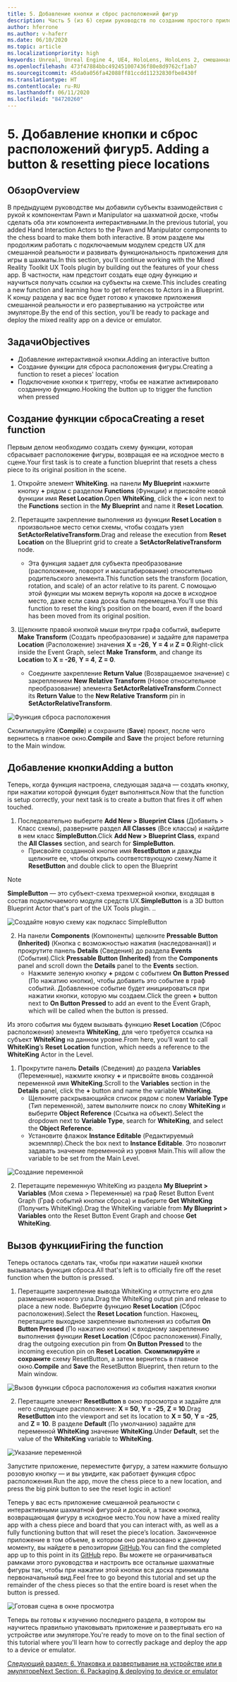 ```yaml
---
title: 5. Добавление кнопки и сброс расположений фигур
description: Часть 5 (из 6) серии руководств по созданию простого приложения для игры в шахматы с помощью Unreal Engine 4 и подключаемого модуля средств UX из набора средств для смешанной реальности
author: hferrone
ms.author: v-haferr
ms.date: 06/10/2020
ms.topic: article
ms.localizationpriority: high
keywords: Unreal, Unreal Engine 4, UE4, HoloLens, HoloLens 2, смешанная реальность, учебник, начало работы, MRTK, UXT, средства разработки пользовательского интерфейса, средства UX, документация
ms.openlocfilehash: 473f47884bbc492451007436f80e8d9762cf1ab7
ms.sourcegitcommit: 45da0a056fa42088ff81ccdd11232830fbe8430f
ms.translationtype: HT
ms.contentlocale: ru-RU
ms.lasthandoff: 06/11/2020
ms.locfileid: "84720260"
---
```

# <a name="5-adding-a-button--resetting-piece-locations"></a><span data-ttu-id="97ba6-104">5. Добавление кнопки и сброс расположений фигур</span><span class="sxs-lookup"><span data-stu-id="97ba6-104">5. Adding a button & resetting piece locations</span></span>


## <a name="overview"></a><span data-ttu-id="97ba6-105">Обзор</span><span class="sxs-lookup"><span data-stu-id="97ba6-105">Overview</span></span>

<span data-ttu-id="97ba6-106">В предыдущем руководстве мы добавили субъекты взаимодействия с рукой к компонентам Pawn и Manipulator на шахматной доске, чтобы сделать оба эти компонента интерактивными.</span><span class="sxs-lookup"><span data-stu-id="97ba6-106">In the previous tutorial, you added Hand Interaction Actors to the Pawn and Manipulator components to the chess board to make them both interactive.</span></span> <span data-ttu-id="97ba6-107">В этом разделе мы продолжим работать с подключаемым модулем средств UX для смешанной реальности и развивать функциональность приложения для игры в шахматы.</span><span class="sxs-lookup"><span data-stu-id="97ba6-107">In this section, you'll continue working with the Mixed Reality Toolkit UX Tools plugin by building out the features of your chess app.</span></span> <span data-ttu-id="97ba6-108">В частности, нам предстоит создать еще одну функцию и научиться получать ссылки на субъекты на схеме.</span><span class="sxs-lookup"><span data-stu-id="97ba6-108">This includes creating a new function and learning how to get references to Actors in a Blueprint.</span></span> <span data-ttu-id="97ba6-109">К концу раздела у вас все будет готово к упаковке приложения смешанной реальности и его развертыванию на устройстве или эмуляторе.</span><span class="sxs-lookup"><span data-stu-id="97ba6-109">By the end of this section, you'll be ready to package and deploy the mixed reality app on a device or emulator.</span></span>

## <a name="objectives"></a><span data-ttu-id="97ba6-110">Задачи</span><span class="sxs-lookup"><span data-stu-id="97ba6-110">Objectives</span></span>

* <span data-ttu-id="97ba6-111">Добавление интерактивной кнопки.</span><span class="sxs-lookup"><span data-stu-id="97ba6-111">Adding an interactive button</span></span>
* <span data-ttu-id="97ba6-112">Создание функции для сброса расположения фигуры.</span><span class="sxs-lookup"><span data-stu-id="97ba6-112">Creating a function to reset a pieces' location</span></span>
* <span data-ttu-id="97ba6-113">Подключение кнопки к триггеру, чтобы ее нажатие активировало созданную функцию.</span><span class="sxs-lookup"><span data-stu-id="97ba6-113">Hooking the button up to trigger the function when pressed</span></span>

## <a name="creating-a-reset-function"></a><span data-ttu-id="97ba6-114">Создание функции сброса</span><span class="sxs-lookup"><span data-stu-id="97ba6-114">Creating a reset function</span></span>
<span data-ttu-id="97ba6-115">Первым делом необходимо создать схему функции, которая сбрасывает расположение фигуры, возвращая ее на исходное место в сцене.</span><span class="sxs-lookup"><span data-stu-id="97ba6-115">Your first task is to create a function blueprint that resets a chess piece to its original position in the scene.</span></span> 

1.  <span data-ttu-id="97ba6-116">Откройте элемент **WhiteKing**. на панели **My Blueprint** нажмите кнопку **+** рядом с разделом **Functions** (Функции) и присвойте новой функции имя **Reset Location**.</span><span class="sxs-lookup"><span data-stu-id="97ba6-116">Open **WhiteKing**, click the **+** icon next to the **Functions** section in the **My Blueprint** and name it **Reset Location**.</span></span> 

2.  <span data-ttu-id="97ba6-117">Перетащите закрепление выполнения из функции **Reset Location** в произвольное место сетки схемы, чтобы создать узел **SetActorRelativeTransform**.</span><span class="sxs-lookup"><span data-stu-id="97ba6-117">Drag and release the execution from **Reset Location** on the Blueprint grid to create a **SetActorRelativeTransform** node.</span></span> 
    * <span data-ttu-id="97ba6-118">Эта функция задает для субъекта преобразование (расположение, поворот и масштабирование) относительно родительского элемента.</span><span class="sxs-lookup"><span data-stu-id="97ba6-118">This function sets the transform (location, rotation, and scale) of an actor relative to its parent.</span></span> <span data-ttu-id="97ba6-119">С помощью этой функции мы можем вернуть короля на доске в исходное место, даже если сама доска была перемещена.</span><span class="sxs-lookup"><span data-stu-id="97ba6-119">You’ll use this function to reset the king’s position on the board, even if the board has been moved from its original position.</span></span> 
    
3. <span data-ttu-id="97ba6-120">Щелкните правой кнопкой мыши внутри графа событий, выберите **Make Transform** (Создать преобразование) и задайте для параметра **Location** (Расположение) значения **X = -26**, **Y = 4** и **Z = 0**.</span><span class="sxs-lookup"><span data-stu-id="97ba6-120">Right-click inside the Event Graph, select **Make Transform**, and change its **Location** to **X = -26**, **Y = 4**, **Z = 0**.</span></span>
    * <span data-ttu-id="97ba6-121">Соедините закрепление **Return Value** (Возвращаемое значение) с закреплением **New Relative Transform** (Новое относительное преобразование) элемента **SetActorRelativeTransform**.</span><span class="sxs-lookup"><span data-stu-id="97ba6-121">Connect its **Return Value** to the **New Relative Transform** pin in **SetActorRelativeTransform**.</span></span> 

![Функция сброса расположения](images/unreal-uxt/5-function.PNG)

<span data-ttu-id="97ba6-123">Скомпилируйте (**Compile**) и сохраните (**Save**) проект, после чего вернитесь в главное окно.</span><span class="sxs-lookup"><span data-stu-id="97ba6-123">**Compile** and **Save** the project before returning to the Main window.</span></span> 


## <a name="adding-a-button"></a><span data-ttu-id="97ba6-124">Добавление кнопки</span><span class="sxs-lookup"><span data-stu-id="97ba6-124">Adding a button</span></span>
<span data-ttu-id="97ba6-125">Теперь, когда функция настроена, следующая задача — создать кнопку, при нажатии которой функция будет выполняться.</span><span class="sxs-lookup"><span data-stu-id="97ba6-125">Now that the function is setup correctly, your next task is to create a button that fires it off when touched.</span></span> 

1.  <span data-ttu-id="97ba6-126">Последовательно выберите **Add New > Blueprint Class** (Добавить > Класс схемы), разверните раздел **All Classes** (Все классы) и найдите в нем класс **SimpleButton**.</span><span class="sxs-lookup"><span data-stu-id="97ba6-126">Click **Add New > Blueprint Class**, expand the **All Classes** section, and search for **SimpleButton**.</span></span> 
    * <span data-ttu-id="97ba6-127">Присвойте созданной кнопке имя **ResetButton** и дважды щелкните ее, чтобы открыть соответствующую схему.</span><span class="sxs-lookup"><span data-stu-id="97ba6-127">Name it **ResetButton** and double click to open the Blueprint</span></span>

> [!NOTE]
> <span data-ttu-id="97ba6-128">**SimpleButton** — это субъект-схема трехмерной кнопки, входящая в состав подключаемого модуля средств UX.</span><span class="sxs-lookup"><span data-stu-id="97ba6-128">**SimpleButton** is a 3D button Blueprint Actor that's part of the UX Tools plugin.</span></span> <span data-ttu-id="97ba6-129">.</span><span class="sxs-lookup"><span data-stu-id="97ba6-129">.</span></span> 

![Создайте новую схему как подкласс SimpleButton](images/unreal-uxt/5-subclass.PNG)

2. <span data-ttu-id="97ba6-131">На панели **Components** (Компоненты) щелкните **Pressable Button (Inherited)** (Кнопка с возможностью нажатия (наследованная)) и прокрутите панель **Details** (Сведения) до раздела **Events** (События).</span><span class="sxs-lookup"><span data-stu-id="97ba6-131">Click **Pressable Button (Inherited)** from the **Components** panel and scroll down the **Details** panel to the **Events** section.</span></span> 
    * <span data-ttu-id="97ba6-132">Нажмите зеленую кнопку **+** рядом с событием **On Button Pressed** (По нажатию кнопки), чтобы добавить это событие в граф событий. Добавленное событие будет инициироваться при нажатии кнопки, которую мы создаем.</span><span class="sxs-lookup"><span data-stu-id="97ba6-132">Click the green **+** button next to **On Button Pressed** to add an event to the Event Graph, which will be called when the button is pressed.</span></span> 
    
<span data-ttu-id="97ba6-133">Из этого события мы будем вызывать функцию **Reset Location** (Сброс расположения) элемента **WhiteKing**, для чего требуется ссылка на субъект **WhiteKing** на данном уровне.</span><span class="sxs-lookup"><span data-stu-id="97ba6-133">From here, you’ll want to call **WhiteKing**’s **Reset Location** function, which needs a reference to the **WhiteKing** Actor in the Level.</span></span> 

1.  <span data-ttu-id="97ba6-134">Прокрутите панель **Details** (Сведения) до раздела **Variables** (Переменные), нажмите кнопку **+** и присвойте вновь созданной переменной имя **WhiteKing**.</span><span class="sxs-lookup"><span data-stu-id="97ba6-134">Scroll to the **Variables** section in the **Details** panel, click the **+** button and name the variable **WhiteKing**.</span></span> 
    * <span data-ttu-id="97ba6-135">Щелкните раскрывающийся список рядом с полем **Variable Type** (Тип переменной), затем выполните поиск по слову **WhiteKing** и выберите **Object Reference** (Ссылка на объект).</span><span class="sxs-lookup"><span data-stu-id="97ba6-135">Select the dropdown next to **Variable Type**, search for **WhiteKing**, and select the **Object Reference**.</span></span> 
    * <span data-ttu-id="97ba6-136">Установите флажок **Instance Editable** (Редактируемый экземпляр).</span><span class="sxs-lookup"><span data-stu-id="97ba6-136">Check the box next to **Instance Editable**.</span></span> <span data-ttu-id="97ba6-137">Это позволит задавать значение переменной из уровня Main.</span><span class="sxs-lookup"><span data-stu-id="97ba6-137">This will allow the variable to be set from the Main Level.</span></span> 

![Создание переменной](images/unreal-uxt/5-var.PNG)

2.  <span data-ttu-id="97ba6-139">Перетащите переменную WhiteKing из раздела **My Blueprint > Variables** (Моя схема > Переменные) на граф Reset Button Event Graph (Граф событий кнопки сброса) и выберите **Get WhiteKing** (Получить WhiteKing).</span><span class="sxs-lookup"><span data-stu-id="97ba6-139">Drag the WhiteKing variable from **My Blueprint > Variables** onto the Reset Button Event Graph and choose **Get WhiteKing**.</span></span> 

## <a name="firing-the-function"></a><span data-ttu-id="97ba6-140">Вызов функции</span><span class="sxs-lookup"><span data-stu-id="97ba6-140">Firing the function</span></span>
<span data-ttu-id="97ba6-141">Теперь осталось сделать так, чтобы при нажатии нашей кнопки вызывалась функция сброса.</span><span class="sxs-lookup"><span data-stu-id="97ba6-141">All that's left is to officially fire off the reset function when the button is pressed.</span></span>

1.  <span data-ttu-id="97ba6-142">Перетащите закрепление вывода WhiteKing и отпустите его для размещения нового узла.</span><span class="sxs-lookup"><span data-stu-id="97ba6-142">Drag the WhiteKing output pin and release to place a new node.</span></span> <span data-ttu-id="97ba6-143">Выберите функцию **Reset Location** (Сброс расположения).</span><span class="sxs-lookup"><span data-stu-id="97ba6-143">Select the **Reset Location** function.</span></span> <span data-ttu-id="97ba6-144">Наконец, перетащите выходное закрепление выполнения из события **On Button Pressed** (По нажатию кнопки) к входному закреплению выполнения функции **Reset Location** (Сброс расположения).</span><span class="sxs-lookup"><span data-stu-id="97ba6-144">Finally, drag the outgoing execution pin from **On Button Pressed** to the incoming execution pin on **Reset Location**.</span></span> <span data-ttu-id="97ba6-145">**Скомпилируйте** и **сохраните** схему ResetButton, а затем вернитесь в главное окно.</span><span class="sxs-lookup"><span data-stu-id="97ba6-145">**Compile** and **Save** the ResetButton Blueprint, then return to the Main window.</span></span> 

![Вызов функции сброса расположения из события нажатия кнопки](images/unreal-uxt/5-callresetloc.PNG)

2.  <span data-ttu-id="97ba6-147">Перетащите элемент **ResetButton** в окно просмотра и задайте для него следующее расположение: **X = 50**, **Y = -25**, **Z = 10**.</span><span class="sxs-lookup"><span data-stu-id="97ba6-147">Drag **ResetButton** into the viewport and set its location to **X = 50**, **Y = -25**, and **Z = 10**.</span></span> <span data-ttu-id="97ba6-148">В разделе **Default** (По умолчанию) задайте для переменной **WhiteKing** значение **WhiteKing**.</span><span class="sxs-lookup"><span data-stu-id="97ba6-148">Under **Default**, set the value of the **WhiteKing** variable to **WhiteKing**.</span></span>

![Указание переменной](images/unreal-uxt/5-buttonlevel.PNG)

<span data-ttu-id="97ba6-150">Запустите приложение, переместите фигуру, а затем нажмите большую розовую кнопку — и вы увидите, как работает функция сброс расположения.</span><span class="sxs-lookup"><span data-stu-id="97ba6-150">Run the app, move the chess piece to a new location, and press the big pink button to see the reset logic in action!</span></span>

<span data-ttu-id="97ba6-151">Теперь у вас есть приложение смешанной реальности с интерактивными шахматной фигурой и доской, а также кнопка, возвращающая фигуру в исходное место.</span><span class="sxs-lookup"><span data-stu-id="97ba6-151">You now have a mixed reality app with a chess piece and board that you can interact with, as well as a fully functioning button that will reset the piece’s location.</span></span> <span data-ttu-id="97ba6-152">Законченное приложение в том объеме, в котором оно реализовано к данному моменту, вы найдете в репозитории [GitHub](https://github.com/microsoft/MixedReality-Unreal-Samples/tree/master/ChessApp).</span><span class="sxs-lookup"><span data-stu-id="97ba6-152">You can find the completed app up to this point in its [GitHub](https://github.com/microsoft/MixedReality-Unreal-Samples/tree/master/ChessApp) repo.</span></span> <span data-ttu-id="97ba6-153">Вы можете не ограничиваться рамками этого руководства и настроить все остальные шахматные фигуры так, чтобы при нажатии этой кнопки вся доска принимала первоначальный вид.</span><span class="sxs-lookup"><span data-stu-id="97ba6-153">Feel free to go beyond this tutorial and set up the remainder of the chess pieces so that the entire board is reset when the button is pressed.</span></span>

![Готовая сцена в окне просмотра](images/unreal-uxt/5-endscene.PNG)

<span data-ttu-id="97ba6-155">Теперь вы готовы к изучению последнего раздела, в котором вы научитесь правильно упаковывать приложение и развертывать его на устройстве или эмуляторе.</span><span class="sxs-lookup"><span data-stu-id="97ba6-155">You're ready to move on to the final section of this tutorial where you'll learn how to correctly package and deploy the app to a device or emulator.</span></span>

[<span data-ttu-id="97ba6-156">Следующий раздел: 6. Упаковка и развертывание на устройстве или в эмуляторе</span><span class="sxs-lookup"><span data-stu-id="97ba6-156">Next Section: 6. Packaging & deploying to device or emulator</span></span>](unreal-uxt-ch6.md)
